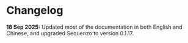 <!--
 * @Author: Yuqi Liang dawson1900@live.com
 * @Date: 2025-09-12 14:40:49
 * @LastEditors: Yuqi Liang dawson1900@live.com
 * @LastEditTime: 2025-09-18 11:14:56
 * @FilePath: /SequenzoWebsite/docs/en/changelog.md
 * @Description: 这是默认设置,请设置`customMade`, 打开koroFileHeader查看配置 进行设置: https://github.com/OBKoro1/koro1FileHeader/wiki/%E9%85%8D%E7%BD%AE
-->
# Changelog

**18 Sep 2025:** Updated most of the documentation in both English and Chinese, and upgraded Sequenzo to version 0.1.17.
